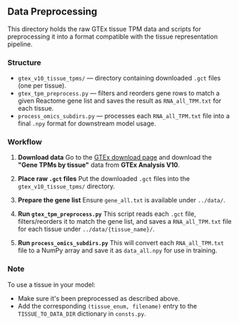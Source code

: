 ## Data Preprocessing

This directory holds the raw GTEx tissue TPM data and scripts for preprocessing it into a format compatible with the tissue representation pipeline.

### Structure

* `gtex_v10_tissue_tpms/` — directory containing downloaded `.gct` files (one per tissue).
* `gtex_tpm_preprocess.py` — filters and reorders gene rows to match a given Reactome gene list and saves the result as `RNA_all_TPM.txt` for each tissue.
* `process_omics_subdirs.py` — processes each `RNA_all_TPM.txt` file into a final `.npy` format for downstream model usage.

### Workflow

1. **Download data**
   Go to the [GTEx download page](https://gtexportal.org/home/downloads/adult-gtex/bulk_tissue_expression) and download the **"Gene TPMs by tissue"** data from **GTEx Analysis V10**.

2. **Place raw `.gct` files**
   Put the downloaded `.gct` files into the `gtex_v10_tissue_tpms/` directory.

3. **Prepare the gene list**
   Ensure `gene_all.txt` is available under `../data/`.

4. **Run `gtex_tpm_preprocess.py`**
   This script reads each `.gct` file, filters/reorders it to match the gene list, and saves a `RNA_all_TPM.txt` file for each tissue under `../data/{tissue_name}/`.

5. **Run `process_omics_subdirs.py`**
   This will convert each `RNA_all_TPM.txt` file to a NumPy array and save it as `data_all.npy` for use in training.

### Note

To use a tissue in your model:

* Make sure it's been preprocessed as described above.
* Add the corresponding `(tissue_enum, filename)` entry to the `TISSUE_TO_DATA_DIR` dictionary in `consts.py`.

